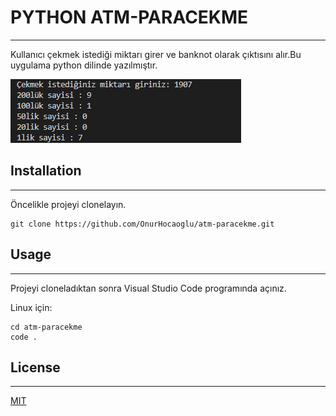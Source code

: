 #  PYTHON ATM-PARACEKME
-----------------------------------------------------------------------------------------------
Kullanıcı çekmek istediği miktarı girer ve banknot olarak çıktısını alır.Bu uygulama python dilinde yazılmıştır.

![SCREEN](/image/screnn.png)
## Installation
------------------------------------------
Öncelikle projeyi clonelayın.
```
git clone https://github.com/OnurHocaoglu/atm-paracekme.git
```
## Usage
----------------------------------------------------
Projeyi cloneladıktan sonra Visual Studio Code programında açınız.

Linux için:
```
cd atm-paracekme
code .
```

## License
---------------------------------------------------------
[MIT](https://choosealicense.com/licenses/mit/)